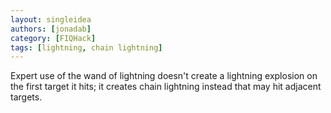 ```yaml
---
layout: singleidea
authors: [jonadab]
category: [FIQHack]
tags: [lightning, chain lightning]
---
```

Expert use of the wand of lightning doesn't create a lightning explosion on the first target it hits; it creates chain lightning instead that may hit adjacent targets.
